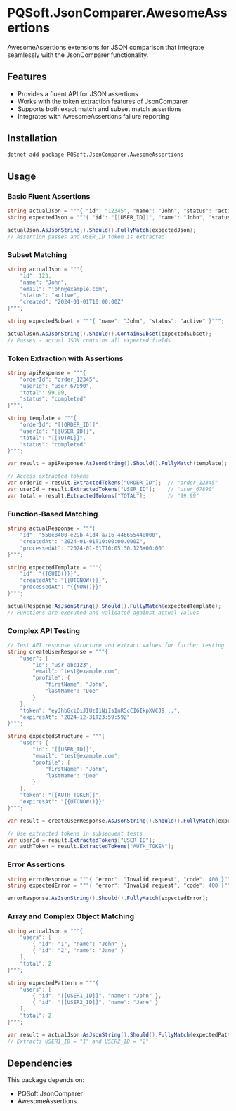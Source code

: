 # PQSoft.JsonComparer.AwesomeAssertions

AwesomeAssertions extensions for JSON comparison that integrate seamlessly with the JsonComparer functionality.

## Features

- Provides a fluent API for JSON assertions
- Works with the token extraction features of JsonComparer
- Supports both exact match and subset match assertions
- Integrates with AwesomeAssertions failure reporting

## Installation

```bash
dotnet add package PQSoft.JsonComparer.AwesomeAssertions
```

## Usage

### Basic Fluent Assertions

```csharp
string actualJson = """{ "id": "12345", "name": "John", "status": "active" }""";
string expectedJson = """{ "id": "[[USER_ID]]", "name": "John", "status": "active" }""";

actualJson.AsJsonString().Should().FullyMatch(expectedJson);
// Assertion passes and USER_ID token is extracted
```

### Subset Matching

```csharp
string actualJson = """{ 
    "id": 123, 
    "name": "John", 
    "email": "john@example.com", 
    "status": "active",
    "created": "2024-01-01T10:00:00Z"
}""";

string expectedSubset = """{ "name": "John", "status": "active" }""";

actualJson.AsJsonString().Should().ContainSubset(expectedSubset);
// Passes - actual JSON contains all expected fields
```

### Token Extraction with Assertions

```csharp
string apiResponse = """{ 
    "orderId": "order_12345", 
    "userId": "user_67890", 
    "total": 99.99,
    "status": "completed"
}""";

string template = """{ 
    "orderId": "[[ORDER_ID]]", 
    "userId": "[[USER_ID]]", 
    "total": "[[TOTAL]]",
    "status": "completed"
}""";

var result = apiResponse.AsJsonString().Should().FullyMatch(template);

// Access extracted tokens
var orderId = result.ExtractedTokens["ORDER_ID"];  // "order_12345"
var userId = result.ExtractedTokens["USER_ID"];    // "user_67890"
var total = result.ExtractedTokens["TOTAL"];       // "99.99"
```

### Function-Based Matching

```csharp
string actualResponse = """{ 
    "id": "550e8400-e29b-41d4-a716-446655440000",
    "createdAt": "2024-01-01T10:00:00.000Z",
    "processedAt": "2024-01-01T10:05:30.123+00:00"
}""";

string expectedTemplate = """{ 
    "id": "{{GUID()}}", 
    "createdAt": "{{UTCNOW()}}", 
    "processedAt": "{{NOW()}}"
}""";

actualResponse.AsJsonString().Should().FullyMatch(expectedTemplate);
// Functions are executed and validated against actual values
```

### Complex API Testing

```csharp
// Test API response structure and extract values for further testing
string createUserResponse = """{ 
    "user": {
        "id": "usr_abc123",
        "email": "test@example.com",
        "profile": {
            "firstName": "John",
            "lastName": "Doe"
        }
    },
    "token": "eyJhbGciOiJIUzI1NiIsInR5cCI6IkpXVCJ9...",
    "expiresAt": "2024-12-31T23:59:59Z"
}""";

string expectedStructure = """{ 
    "user": {
        "id": "[[USER_ID]]",
        "email": "test@example.com",
        "profile": {
            "firstName": "John",
            "lastName": "Doe"
        }
    },
    "token": "[[AUTH_TOKEN]]",
    "expiresAt": "{{UTCNOW()}}"
}""";

var result = createUserResponse.AsJsonString().Should().FullyMatch(expectedStructure);

// Use extracted tokens in subsequent tests
var userId = result.ExtractedTokens["USER_ID"];
var authToken = result.ExtractedTokens["AUTH_TOKEN"];
```

### Error Assertions

```csharp
string errorResponse = """{ "error": "Invalid request", "code": 400 }""";
string expectedError = """{ "error": "Invalid request", "code": 400 }""";

errorResponse.AsJsonString().Should().FullyMatch(expectedError);
```

### Array and Complex Object Matching

```csharp
string actualJson = """{ 
    "users": [
        { "id": "1", "name": "John" },
        { "id": "2", "name": "Jane" }
    ],
    "total": 2
}""";

string expectedPattern = """{ 
    "users": [
        { "id": "[[USER1_ID]]", "name": "John" },
        { "id": "[[USER2_ID]]", "name": "Jane" }
    ],
    "total": 2
}""";

var result = actualJson.AsJsonString().Should().FullyMatch(expectedPattern);
// Extracts USER1_ID = "1" and USER2_ID = "2"
```

## Dependencies

This package depends on:
- PQSoft.JsonComparer
- AwesomeAssertions
